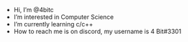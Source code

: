 - Hi, I’m @4bitc
- I’m interested in Computer Science
- I’m currently learning c/c++
- How to reach me is on discord, my username is 4 Bit#3301
